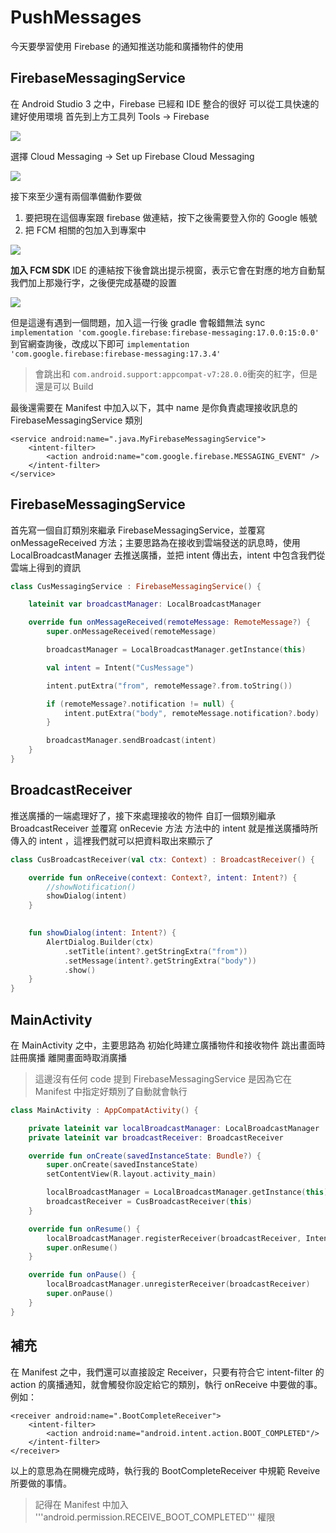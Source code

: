 PushMessages
===
今天要學習使用 Firebase 的通知推送功能和廣播物件的使用
## FirebaseMessagingService
在 Android Studio 3 之中，Firebase 已經和 IDE 整合的很好
可以從工具快速的建好使用環境
首先到上方工具列 Tools -> Firebase

![](https://i.imgur.com/ia8zpHe.png)

選擇 Cloud Messaging -> Set up Firebase Cloud Messaging

![](https://i.imgur.com/JRpUr6C.png)

接下來至少還有兩個準備動作要做
1. 要把現在這個專案跟 firebase 做連結，按下之後需要登入你的 Google 帳號
2. 把 FCM 相關的包加入到專案中

![](https://i.imgur.com/kebGuyG.png)

**加入 FCM SDK**
IDE 的連結按下後會跳出提示視窗，表示它會在對應的地方自動幫我們加上那幾行字，之後便完成基礎的設置

![](https://i.imgur.com/LYrsSHy.png)

但是這邊有遇到一個問題，加入這一行後 gradle 會報錯無法 sync
```  implementation 'com.google.firebase:firebase-messaging:17.0.0:15:0.0'```
到官網查詢後，改成以下即可
```implementation 'com.google.firebase:firebase-messaging:17.3.4'```
>會跳出和 ```com.android.support:appcompat-v7:28.0.0```衝突的紅字，但是還是可以 Build

最後還需要在 Manifest 中加入以下，其中 name 是你負責處理接收訊息的 FirebaseMessagingService 類別
```
<service android:name=".java.MyFirebaseMessagingService">
    <intent-filter>
        <action android:name="com.google.firebase.MESSAGING_EVENT" />
    </intent-filter>
</service>
```

## FirebaseMessagingService
首先寫一個自訂類別來繼承 FirebaseMessagingService，並覆寫 onMessageReceived 方法；主要思路為在接收到雲端發送的訊息時，使用 LocalBroadcastManager 去推送廣播，並把 intent 傳出去，intent 中包含我們從雲端上得到的資訊

```kotlin
class CusMessagingService : FirebaseMessagingService() {

    lateinit var broadcastManager: LocalBroadcastManager

    override fun onMessageReceived(remoteMessage: RemoteMessage?) {
        super.onMessageReceived(remoteMessage)

        broadcastManager = LocalBroadcastManager.getInstance(this)

        val intent = Intent("CusMessage")

        intent.putExtra("from", remoteMessage?.from.toString())

        if (remoteMessage?.notification != null) {
            intent.putExtra("body", remoteMessage.notification?.body)
        }

        broadcastManager.sendBroadcast(intent)
    }
}
```
## BroadcastReceiver
推送廣播的一端處理好了，接下來處理接收的物件
自訂一個類別繼承 BroadcastReceiver 並覆寫 onRecevie 方法
方法中的 intent 就是推送廣播時所傳入的 intent ，這裡我們就可以把資料取出來顯示了

```kotlin
class CusBroadcastReceiver(val ctx: Context) : BroadcastReceiver() {

    override fun onReceive(context: Context?, intent: Intent?) {
        //showNotification()
        showDialog(intent)
    }

    
    fun showDialog(intent: Intent?) {
        AlertDialog.Builder(ctx)
            .setTitle(intent?.getStringExtra("from"))
            .setMessage(intent?.getStringExtra("body"))
            .show()
    }
}
```

## MainActivity

在 MainActivity 之中，主要思路為
初始化時建立廣播物件和接收物件
跳出畫面時註冊廣播
離開畫面時取消廣播
>這邊沒有任何 code 提到 FirebaseMessagingService 是因為它在 Manifest 中指定好類別了自動就會執行

```kotlin
class MainActivity : AppCompatActivity() {

    private lateinit var localBroadcastManager: LocalBroadcastManager
    private lateinit var broadcastReceiver: BroadcastReceiver

    override fun onCreate(savedInstanceState: Bundle?) {
        super.onCreate(savedInstanceState)
        setContentView(R.layout.activity_main)

        localBroadcastManager = LocalBroadcastManager.getInstance(this)
        broadcastReceiver = CusBroadcastReceiver(this)
    }

    override fun onResume() {
        localBroadcastManager.registerReceiver(broadcastReceiver, IntentFilter("CusMessage"))
        super.onResume()
    }

    override fun onPause() {
        localBroadcastManager.unregisterReceiver(broadcastReceiver)
        super.onPause()
    }
}
```

## 補充
在 Manifest 之中，我們還可以直接設定 Receiver，只要有符合它 intent-filter 的 action 的廣播通知，就會觸發你設定給它的類別，執行 onReceive 中要做的事。例如：

```
<receiver android:name=".BootCompleteReceiver">
    <intent-filter>
        <action android:name="android.intent.action.BOOT_COMPLETED"/>
    </intent-filter>
</receiver>
```
以上的意思為在開機完成時，執行我的 BootCompleteReceiver 中規範 Reveive 所要做的事情。
>記得在 Manifest 中加入 '''android.permission.RECEIVE_BOOT_COMPLETED''' 權限
